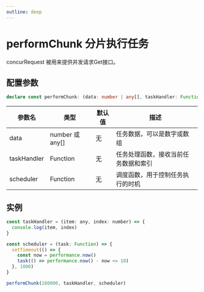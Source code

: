 ```yaml
---
outline: deep
---
```


# performChunk 分片执行任务

concurRequest 被用来提供并发请求Get接口。

## 配置参数

```ts
declare const performChunk: (data: number | any[], taskHandler: Function, scheduler: Function) => void;
```

| 参数名 | 类型             | 默认值 | 描述         |
|-----|----------------|-----|------------|
|  data   | number 或 any[] | 无   | 任务数据，可以是数字或数组 |
|  taskHandler   | Function       |   无  | 任务处理函数，接收当前任务数据和索引   |
|  scheduler   | Function       |  无   | 调度函数，用于控制任务执行的时机   |


## 实例

```js
const taskHandler = (item: any, index: number) => {
  console.log(item, index)
}

const scheduler = (task: Function) => {
  setTimeout(() => {
    const now = performance.now()
    task(() => performance.now() - now <= 10)
  }, 1000)
}

performChunk(100000, taskHandler, scheduler)
```
